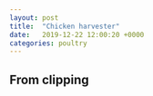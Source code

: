 ```yaml
---
layout: post
title:  "Chicken harvester"
date:   2019-12-22 12:00:20 +0000
categories: poultry
---
```


## From clipping
